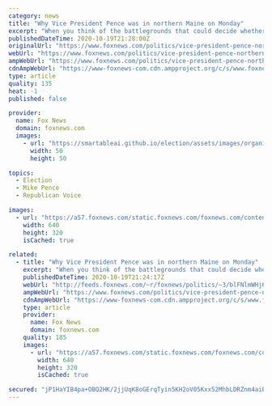 ```yaml
---
category: news
title: "Why Vice President Pence was in northern Maine on Monday"
excerpt: "When you think of the battlegrounds that could decide whether Trump or Democratic nominee Joe Biden wins next month’s general election, Maine often doesn’t come to mind."
publishedDateTime: 2020-10-19T21:28:00Z
originalUrl: "https://www.foxnews.com/politics/vice-president-pence-northern-maine-monday"
webUrl: "https://www.foxnews.com/politics/vice-president-pence-northern-maine-monday"
ampWebUrl: "https://www.foxnews.com/politics/vice-president-pence-northern-maine-monday.amp"
cdnAmpWebUrl: "https://www-foxnews-com.cdn.ampproject.org/c/s/www.foxnews.com/politics/vice-president-pence-northern-maine-monday.amp"
type: article
quality: 135
heat: -1
published: false

provider:
  name: Fox News
  domain: foxnews.com
  images:
    - url: "https://smartableai.github.io/election/assets/images/organizations/foxnews.com-50x50.jpg"
      width: 50
      height: 50

topics:
  - Election
  - Mike Pence
  - Republican Voice

images:
  - url: "https://a57.foxnews.com/static.foxnews.com/foxnews.com/content/uploads/2020/10/640/320/AP20293689833377.jpg?ve=1&tl=1"
    width: 640
    height: 320
    isCached: true

related:
  - title: "Why Vice President Pence was in northern Maine on Monday"
    excerpt: "When you think of the battlegrounds that could decide whether President Trump or Democratic nominee Joe Biden wins next month’s general election, Maine often doesn’t come to mind."
    publishedDateTime: 2020-10-19T21:24:17Z
    webUrl: "http://feeds.foxnews.com/~r/foxnews/politics/~3/blFNlmWHj6s/vice-president-pence-northern-maine-monday"
    ampWebUrl: "https://www.foxnews.com/politics/vice-president-pence-northern-maine-monday.amp"
    cdnAmpWebUrl: "https://www-foxnews-com.cdn.ampproject.org/c/s/www.foxnews.com/politics/vice-president-pence-northern-maine-monday.amp"
    type: article
    provider:
      name: Fox News
      domain: foxnews.com
    quality: 185
    images:
      - url: "https://a57.foxnews.com/static.foxnews.com/foxnews.com/content/uploads/2020/10/640/320/AP20293689833377.jpg?ve=1&tl=1"
        width: 640
        height: 320
        isCached: true

secured: "jP1HaYIB4pa+OBQ2HK/2jjUqK8oGErqTyin5KH2oV05Kxx52MhbLDRZnm4aiB628lME5uXiMCaG5+6gqfVNDuMthJsxntBDxxm5949Pt0R5iqvl2/5Ufx1ajTGVOLZqPpNKwHtpzGOvFO3uh3ZCa6QxV3hJ2zSgq5qAfD0+sU1sX54ebwpoEc18bvtv/LGGUNxCTkCFu96OjlXb2ImnDkhSEZ3RfJugAlvyWwY+CPctlA/XzeGlwR2Uq+dNbsuHESFvvuP1k38IGgcpWeS6Bu3T30JzbCtXH9HpLy+LyfyTI2F8iQWdh2Vtp3qHS+PTTb6HsMaBgcddE8FuzetgAMHQzTQOEzw3LfqHjVRJ7goA=;Cal48j4q67aXUbkaKyOa1A=="
---
```


